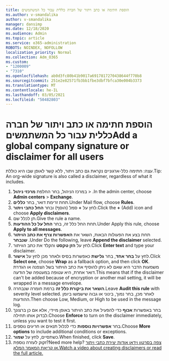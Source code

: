 ```yaml
---
title: הוספת חתימה או כתב ויתור של חברה כללית עבור כל המשתמשים
ms.author: v-smandalika
author: v-smandalika
manager: dansimp
ms.date: 12/18/2020
ms.audience: Admin
ms.topic: article
ms.service: o365-administration
ROBOTS: NOINDEX, NOFOLLOW
localization_priority: Normal
ms.collection: Adm_O365
ms.custom:
- "1200009"
- "7310"
ms.openlocfilehash: ab0d3fc80b41b9017a6917817270438644f770b8
ms.sourcegitcommit: 251e2e82571fb3bb1fbe3dbf7bfca30e004b3373
ms.translationtype: MT
ms.contentlocale: he-IL
ms.lasthandoff: 03/05/2021
ms.locfileid: "50482803"
---
```

# <a name="add-a-global-company-signature-or-disclaimer-for-all-users"></a><span data-ttu-id="0449b-102">הוספת חתימה או כתב ויתור של חברה כללית עבור כל המשתמשים</span><span class="sxs-lookup"><span data-stu-id="0449b-102">Add a global company signature or disclaimer for all users</span></span>

<span data-ttu-id="0449b-103">עצה: חתימה כלל-ארגוניים נקראת גם כתב ויתור, ללא קשר לאופן שבו היא כוללת.</span><span class="sxs-lookup"><span data-stu-id="0449b-103">Tip: An org-wide signature is also called a disclaimer, regardless of what it includes.</span></span>

1. <span data-ttu-id="0449b-104">במרכז הניהול, בחר החלפת **מרכזי ניהול**  >  .</span><span class="sxs-lookup"><span data-stu-id="0449b-104">In the admin center, choose **Admin centers** > **Exchange**.</span></span>
2. <span data-ttu-id="0449b-105">תחת זרימת דואר, בחר **כללים**.</span><span class="sxs-lookup"><span data-stu-id="0449b-105">Under Mail flow, choose **Rules**.</span></span>
3. <span data-ttu-id="0449b-106">לחץ על **+** סמל (הוסף) ובחר **החל כתבי ויתור**.</span><span class="sxs-lookup"><span data-stu-id="0449b-106">Click the **+** (Add) icon and choose **Apply disclaimers**.</span></span>
4. <span data-ttu-id="0449b-107">תן לכלל שם.</span><span class="sxs-lookup"><span data-stu-id="0449b-107">Give the rule a name.</span></span>
5. <span data-ttu-id="0449b-108">תחת החל כלל זה, בחר **החל על כל ההודעות**.</span><span class="sxs-lookup"><span data-stu-id="0449b-108">Under Apply this rule, choose **Apply to all messages**.</span></span>
6. <span data-ttu-id="0449b-109">תחת בצע את הפעולות הבאות, השאר את **האפשרות צרף את כתב הויתור שנבחר** .</span><span class="sxs-lookup"><span data-stu-id="0449b-109">Under Do the following, leave **Append the disclaimer** selected.</span></span>
7. <span data-ttu-id="0449b-110">לחץ על **הזן טקסט** והקלד את כתב הוויתור.</span><span class="sxs-lookup"><span data-stu-id="0449b-110">Click **Enter text** and type your disclaimer.</span></span>
8. <span data-ttu-id="0449b-111">לחץ על **בחר אחד**, בחר **גלישת** כאפשרות בסיס ולאחר מכן לחץ על **אישור**.</span><span class="sxs-lookup"><span data-stu-id="0449b-111">Click **Select one**, choose **Wrap** as a fallback option, and then click **OK**.</span></span> <span data-ttu-id="0449b-112">משמעות הדבר היא שאם לא ניתן להוסיף את כתב הויתור בשל הצפנה או הגדרת דואר אחרת, היא עטופה במעטפה של הודעה.</span><span class="sxs-lookup"><span data-stu-id="0449b-112">This means that if the disclaimer can't be added because of encryption or another mail setting, it will be wrapped in a message envelope.</span></span>
9. <span data-ttu-id="0449b-113">**השאר את ביקורת כלל זה** ברמת חומרה שנבחרה.</span><span class="sxs-lookup"><span data-stu-id="0449b-113">Leave **Audit this rule** with severity level selected.</span></span> <span data-ttu-id="0449b-114">לאחר מכן, בחר נמוך, בינוני או גבוה שישמשו ביומן ההודעות.</span><span class="sxs-lookup"><span data-stu-id="0449b-114">Then choose Low, Medium, or High to be used in the message log.</span></span>
10. <span data-ttu-id="0449b-115">בחר באפשרות **אכוף** כדי להפעיל את כתב הויתור באופן מיידי, אלא אם כן ברצונך לבדוק אותו תחילה.</span><span class="sxs-lookup"><span data-stu-id="0449b-115">Choose **Enforce** to turn on the disclaimer immediately, unless you want to test it first.</span></span>
11. <span data-ttu-id="0449b-116">בחר **אפשרויות נוספות** כדי לכלול תנאים או חריגים נוספים.</span><span class="sxs-lookup"><span data-stu-id="0449b-116">Choose **More options** to include additional conditions or exceptions.</span></span>
12. <span data-ttu-id="0449b-117">כשתסיים, לחץ על **שמור**.</span><span class="sxs-lookup"><span data-stu-id="0449b-117">When finished, click **Save**.</span></span>
13. <span data-ttu-id="0449b-118">זקוק לעזרה נוספת?</span><span class="sxs-lookup"><span data-stu-id="0449b-118">Need more help?</span></span> [<span data-ttu-id="0449b-119">צפה בסרטון וידאו אודות יצירת כתבי ויתור או קריאת המאמר המלא.</span><span class="sxs-lookup"><span data-stu-id="0449b-119">Watch a video about creating disclaimers or read the full article.</span></span>](https://support.office.com/article/2d75860f-c527-4352-a7f6-73eba54c0c72?wt.mc_id=Chat_GlobalSignature)